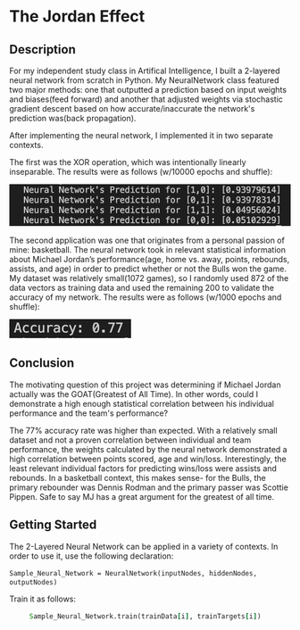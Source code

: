 # The Jordan Effect

## Description
For my independent study class in Artifical Intelligence, I built a 2-layered neural network from scratch in Python. My NeuralNetwork class featured two major methods: one that outputted a prediction based on input weights and biases(feed forward) and another that adjusted weights via stochastic gradient descent based on how accurate/inaccurate the network's prediction was(back propagation).

After implementing the neural network, I implemented it in two separate contexts.

The first was the XOR operation, which was intentionally linearly inseparable. The results were as follows (w/10000 epochs and shuffle):

![](Images/XOR_Accuracy.png)

The second application was one that originates from a personal passion of mine: basketball. The neural network took in relevant statistical information about Michael Jordan’s performance(age, home vs. away, points, rebounds, assists, and age) in order to predict whether or not the Bulls won the game. My dataset was relatively small(1072 games), so I randomly used 872 of the data vectors as training data and used the remaining 200 to validate the accuracy of my network. The results were as follows (w/1000 epochs and shuffle):

![](Images/Jordan_Accuracy.png)

## Conclusion

The motivating question of this project was determining if Michael Jordan actually was the GOAT(Greatest of All Time). In other words, could I demonstrate a high enough statistical correlation between his individual performance and the team's performance?

The 77% accuracy rate was higher than expected. With a relatively small dataset and not a proven correlation between individual and team performance, the weights calculated by the neural network demonstrated a high correlation between points scored, age and win/loss. Interestingly, the least relevant individual factors for predicting wins/loss were assists and rebounds. In a basketball context, this makes sense- for the Bulls, the primary rebounder was Dennis Rodman and the primary passer was Scottie Pippen. Safe to say MJ has a great argument for the greatest of all time.

## Getting Started

The 2-Layered Neural Network can be applied in a variety of contexts. In order to use it, use the following declaration:

```
Sample_Neural_Network = NeuralNetwork(inputNodes, hiddenNodes, outputNodes)
```

Train it as follows:

```for i in range(len(trainData)):
     Sample_Neural_Network.train(trainData[i], trainTargets[i])
```
